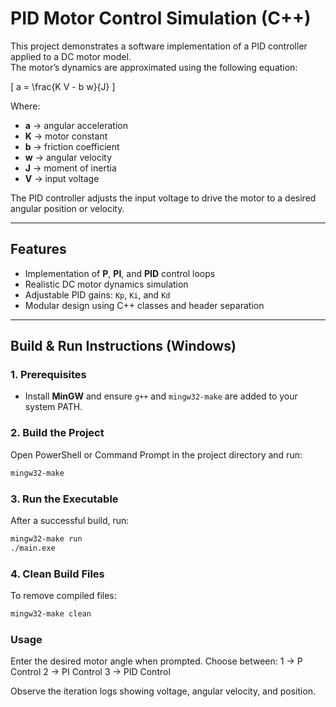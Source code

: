 # PID Motor Control Simulation (C++)

This project demonstrates a software implementation of a PID controller applied to a DC motor model.  
The motor’s dynamics are approximated using the following equation:

\[
a = \frac{K V - b w}{J}
\]

Where:  
- **a** → angular acceleration  
- **K** → motor constant  
- **b** → friction coefficient  
- **w** → angular velocity  
- **J** → moment of inertia  
- **V** → input voltage  

The PID controller adjusts the input voltage to drive the motor to a desired angular position or velocity.

---

## Features

- Implementation of **P**, **PI**, and **PID** control loops  
- Realistic DC motor dynamics simulation  
- Adjustable PID gains: `Kp`, `Ki`, and `Kd`  
- Modular design using C++ classes and header separation

---

## Build & Run Instructions (Windows)

### 1. Prerequisites
- Install **MinGW** and ensure `g++` and `mingw32-make` are added to your system PATH.

### 2. Build the Project
Open PowerShell or Command Prompt in the project directory and run:
```bash
mingw32-make
```

### 3. Run the Executable
After a successful build, run:
```bash
mingw32-make run
./main.exe
```
### 4. Clean Build Files
To remove compiled files:
```bash 
mingw32-make clean

```

### Usage
Enter the desired motor angle when prompted.
Choose between:
1 → P Control
2 → PI Control
3 → PID Control

Observe the iteration logs showing voltage, angular velocity, and position.
